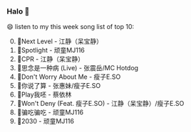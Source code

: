 

### Halo 👋

😄 listen to my this week song list of top 10:

0. 🌈Next Level - 江静（呆宝静）
1. 🌈Spotlight - 顽童MJ116
2. 🌈CPR - 江静（呆宝静）
3. 🌈思念是一种病 (Live) - 张震岳/MC Hotdog
4. 🌈Don't Worry About Me - 瘦子E.SO
5. 🌈你说了算 - 张惠妹/瘦子E.SO
6. 🌈Play我呸 - 蔡依林
7. 🌈Won't Deny (Feat. 瘦子E.SO) - 江静（呆宝静）/瘦子E.SO
8. 🌈骗吃骗吃 - 顽童MJ116
9. 🌈2030 - 顽童MJ116

